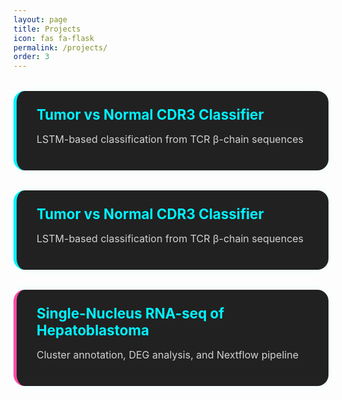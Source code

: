```yaml
---
layout: page
title: Projects
icon: fas fa-flask
permalink: /projects/
order: 3
---
```


<div class="project-entry" onclick="toggleProjectDetails(this)" style="background: #212121; border-left: 5px solid #00f2ff;">
  <div class="project-info">
    <div class="project-title">Tumor vs Normal CDR3 Classifier</div>
    <p class="project-subtitle">LSTM-based classification from TCR β-chain sequences</p>
    <div class="project-details">
      <p>This deep learning project predicts tumor vs normal tissue from TCR repertoires using LSTM. It’s containerized with Docker and pipeline-managed with Nextflow for full reproducibility.</p>
      <p><strong>Tech Stack:</strong> <span class="badge">PyTorch</span> <span class="badge">Nextflow</span> <span class="badge">Docker</span> <span class="badge">JSONL</span></p>
      <div class="project-links">
        <a href="https://github.com/yourusername/yourproject" target="_blank" title="GitHub"><i class="fab fa-github"></i></a>
        <a href="https://yourblog.com/project1" target="_blank" title="Blog"><i class="fas fa-blog"></i></a>
      </div>
    </div>
  </div>
</div>

<div class="project-entry" onclick="toggleProjectDetails(this)" style="background: #212121; border-left: 5px solid #00f2ff;">
  <div class="project-info">
    <div class="project-title">Tumor vs Normal CDR3 Classifier</div>
    <p class="project-subtitle">LSTM-based classification from TCR β-chain sequences</p>
    <div class="project-details">
      <p>This deep learning project predicts tumor vs normal tissue from TCR repertoires using LSTM. It’s containerized with Docker and pipeline-managed with Nextflow for full reproducibility.</p>
      <p><strong>Tech Stack:</strong> <span class="badge">PyTorch</span> <span class="badge">Nextflow</span> <span class="badge">Docker</span> <span class="badge">JSONL</span></p>
      <div class="project-links">
        <a href="https://github.com/yourusername/project1" target="_blank" title="GitHub"><i class="fab fa-github"></i></a>
        <a href="https://yourblog.com/project1" target="_blank" title="Blog"><i class="fas fa-blog"></i></a>
      </div>
    </div>
  </div>
</div>

<div class="project-entry" onclick="toggleProjectDetails(this)" style="background: #212121; border-left: 5px solid #ff4da6;">
  <div class="project-info">
    <div class="project-title">Single-Nucleus RNA-seq of Hepatoblastoma</div>
    <p class="project-subtitle">Cluster annotation, DEG analysis, and Nextflow pipeline</p>
    <div class="project-details">
      <p>This single-nucleus RNA-seq project analyzes tumor heterogeneity in hepatoblastoma using Seurat and Harmony. It includes custom scripts for cell type annotation and differential expression.</p>
      <p><strong>Tech Stack:</strong> <span class="badge">Seurat</span> <span class="badge">Nextflow</span> <span class="badge">Docker</span> <span class="badge">R</span></p>
      <div class="project-links">
        <a href="https://github.com/yourusername/project2" target="_blank" title="GitHub"><i class="fab fa-github"></i></a>
        <a href="https://yourblog.com/project2" target="_blank" title="Blog"><i class="fas fa-blog"></i></a>
      </div>
    </div>
  </div>
</div>

<style>
.project-entry {
  display: flex;
  flex-direction: column;
  background: #1f1f1f;
  margin: 2rem 0;
  padding: 1.5rem 2rem;
  border-radius: 18px;
  box-shadow: 0 0 12px rgba(0, 255, 255, 0.08);
  transition: transform 0.3s ease, max-height 0.5s ease;
  cursor: pointer;
  overflow: hidden;
  max-height: 160px;
  color: #ffffff;
  position: relative;
}

.project-entry:hover {
  transform: scale(1.01);
  box-shadow: 0 0 20px rgba(0, 255, 255, 0.3);
}

.project-title {
  font-size: 1.4rem;
  font-weight: bold;
  color: #00f2ff;
}

.project-subtitle {
  font-size: 1rem;
  opacity: 0.8;
}

.project-details {
  margin-top: 1rem;
  display: none;
  opacity: 0;
  transition: opacity 0.3s ease;
}

.project-entry.expanded {
  max-height: 600px;
  background: #292929;
}

.project-entry.expanded .project-details {
  display: block;
  opacity: 1;
}

.badge {
  background-color: #00f2ff;
  color: #000;
  padding: 0.2em 0.6em;
  border-radius: 12px;
  font-size: 0.75rem;
  margin-right: 0.5em;
}

.project-links {
  margin-top: 1rem;
  text-align: right;
}

.project-links a {
  color: #00f2ff;
  margin-left: 1rem;
  font-size: 1.4rem;
  text-decoration: none;
  transition: color 0.3s;
}

.project-links a:hover {
  color: #ff4da6;
}
</style>

<script>
function toggleProjectDetails(card) {
  card.classList.toggle("expanded");
}
</script>
